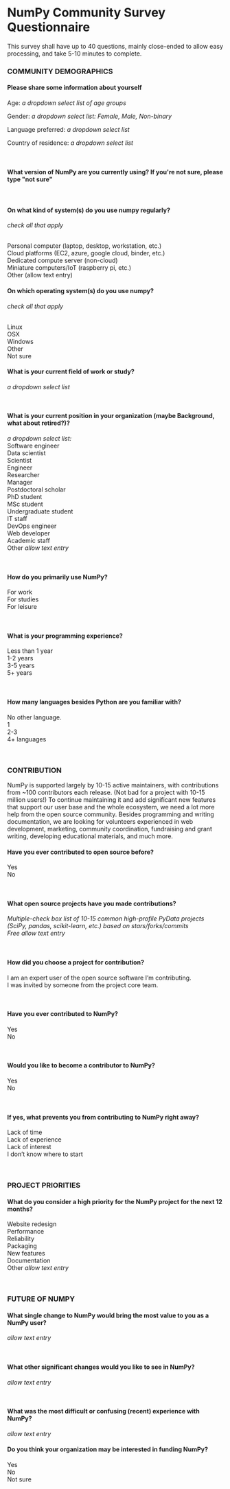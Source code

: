 <h1>NumPy Community Survey Questionnaire</h1>
<p>This survey shall have up to 40 questions, mainly close-ended to allow easy processing, and take 5-10 minutes to complete.</p>

<h3>COMMUNITY DEMOGRAPHICS</h3>
<h4>Please share some information about yourself</h4> 
<p>Age: <i>a dropdown select list of age groups</i></p>
<p>Gender: <i>a dropdown select list: Female, Male, Non-binary</i></p>
<p>Language preferred: <i>a dropdown select list</i></p>
<p>Country of residence: <i>a dropdown select list</i></p>
<br>
<h4>What version of NumPy are you currently using? If you're not sure, please type "not sure"</h4>
<br> 
<h4>On what kind of system(s) do you use numpy regularly?</h4>
<p><i>check all that apply</i></p>
<br>Personal computer (laptop, desktop, workstation, etc.)
<br>Cloud platforms (EC2, azure, google cloud, binder, etc.)
<br>Dedicated compute server (non-cloud)
<br>Miniature computers/IoT (raspberry pi, etc.)
<br>Other (allow text entry)
<br>
<h4>On which operating system(s) do you use numpy?</h4>
<p><i>check all that apply</i></p>
<br>Linux
<br>OSX
<br>Windows
<br>Other
<br>Not sure
<br>
<h4>What is your current field of work or study?</h4>
<p><i>a dropdown select list</i></p>
<br>
<h4>What is your current position in your organization (maybe Background, what about retired?)?</h4>
<p><i>a dropdown select list:</i>
<br>Software engineer
<br>Data scientist
<br>Scientist
<br>Engineer
<br>Researcher
<br>Manager
<br>Postdoctoral scholar
<br>PhD student
<br>MSc student
<br>Undergraduate student
<br>IT staff
<br>DevOps engineer
<br>Web developer
<br>Academic staff
<br>Other <i>allow text entry</i></p>
 
<br>
<h4>How do you primarily use NumPy?</h4>
<p>For work
<br>For studies
<br>For leisure</p>
<br>
<h4>What is your programming experience?</h4> 
<p>Less than 1 year
<br>1-2 years
<br>3-5 years
<br>5+ years</p>
<br>

<h4>How many languages besides Python are you familiar with?</h4>
<p>No other language.
<br>1
<br>2-3
<br>4+ languages</p>
<br>

<h3>CONTRIBUTION</h3>
<p>NumPy is supported largely by 10-15 active maintainers, with contributions from ~100 contributors each release. (Not bad for a project with 10-15 million users!) To continue maintaining it and add significant new features that support our user base and the whole ecosystem, we need a lot more help from the open source community. Besides programming and writing documentation, we are looking for volunteers experienced in web development, marketing, community coordination, fundraising and grant writing, developing educational materials, and much more.</p>
<h4>Have you ever contributed to open source before?</h4>
<p>Yes
<br>No</p>
<br>
<h4>What open source projects have you made contributions?</h4>
<p><i>Multiple-check box list of 10-15 common high-profile PyData projects (SciPy, pandas, scikit-learn, etc.) based on stars/forks/commits</i>
<br><i>Free allow text entry</i></p>
<br>
<h4>How did you choose a project for contribution?</h4>
<p>I am an expert user of the open source software I’m contributing.
<br>I was invited by someone from the project core team.</p>
<br>
<h4>Have you ever contributed to NumPy?</h4>
<p>Yes 
<br>No</p>
<br>
<h4>Would you like to become a contributor to NumPy?</h4>
<p>Yes
<br>No</p>
<br>
<h4>If yes, what prevents you from contributing to NumPy right away?</h4>
<p>Lack of time
<br>Lack of experience
<br>Lack of interest
<br>I don’t know where to start</p>
<br>
<h3>PROJECT PRIORITIES</h3>
<h4>What do you consider a high priority for the NumPy project for the next 12 months?</h4>
<p>Website redesign
<br>Performance
<br>Reliability
<br>Packaging
<br>New features
<br>Documentation
<br>Other <i>allow text entry</i></p>
<br>
<h3>FUTURE OF NUMPY</h3>
<h4>What single change to NumPy would bring the most value to you as a NumPy user?</h4>
<p><i>allow text entry</i></p>
<br>
<h4>What other significant changes would you like to see in NumPy?</h4>
<p><i>allow text entry</i></p>
<br>
<h4>What was the most difficult or confusing (recent) experience with NumPy?</h4>
<p><i>allow text entry</i></p>

<h4>Do you think your organization may be interested in funding NumPy?</h4>
<p>Yes
<br>No
<br>Not sure</p>

